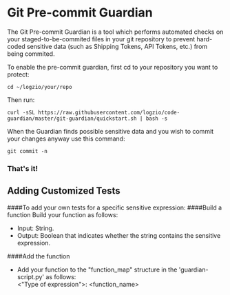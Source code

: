 # Git Pre-commit Guardian
The Git Pre-commit Guardian is a tool which performs automated checks on your staged-to-be-commited files in your git repository to prevent hard-coded sensitive data (such as Shipping Tokens, API Tokens, etc.) from being commited.

To enable the pre-commit guardian, first cd to your repository you want to protect:

```
cd ~/logzio/your/repo
```

Then run:

```
curl -sSL https://raw.githubusercontent.com/logzio/code-guardian/master/git-guardian/quickstart.sh | bash -s
```
When the Guardian finds possible sensitive data and you wish to commit your changes anyway use this command:
```
git commit -n
```
### That's it!

## Adding Customized Tests
####To add your own tests for a specific sensitive expression:
####Build a function
Build your function as follows:
* Input: String.
* Output: Boolean that indicates whether the string contains the sensitive expression.
 
####Add the function
 * Add your function to the "function_map" structure in the 'guardian-script.py' as follows:\
    <"Type of expression">: <function_name>
